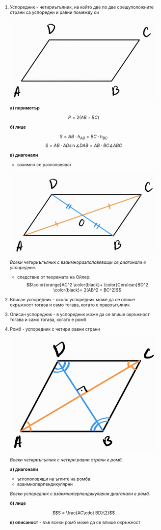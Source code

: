 1. Успоредник - четириъгълник, на който две по две срещуположните страни са успоредни и равни помежду си
	
	![Успоредник](Resources/Успоредник.jpg)
	
	**а) периметър**
	
	$$P = 2(AB + BC)$$
	
	**б) лице**
	
	$$S = AB\cdot h_{AB} = BC \cdot h_{BC}$$
	$$S = AB\cdot AD \sin \measuredangle DAB = AB \cdot BC \measuredangle ABC$$
	
	**в) диагонали**
	- взаимно се разполовяват
	
	![Успоредник диагонали](Resources/Успоредник%20диагонали.jpg)
	
	*Всеки четириъгълник с взаимноразполовяващи се диагонали е успоредник.*
	
	- следствие от теоремата на Ойлер: $$\color{orange}AC^2 \color{black}+ \color{Cerulean}BD^2 \color{black}= 2(AB^2 + BC^2)$$

2. Вписан успоредник - около успоредник може да се опише окръжност тогава и само тогава, когато е правоъгълник
3. Описан успоредник - в успоредник може да се впише окръжност тогава и само тогава, когато е ромб
4. Ромб - успоредник с четири равни страни
	
	![Ромб диагонали](Resources/Ромб%20диагонали.jpg)
	
	*Всеки четириъгълник с четири равни страни е ромб.*
	
	**а) диагонали**
	- ъглополовящи на ъглите на ромба
	- взаимноперпендикулярни
	
	*Всеки успоредник с взаимноперпендикулярни диагонали е ромб.*
	
	**б) лице**
	
	$$S = \frac{AC\cdot BD}{2}$$
	
	**в) описаност** - във всеки ромб може да се впише окръжност